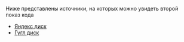 Ниже представлены источники, на которых можно увидеть второй показ кода

- [Яндекс диск](https://disk.yandex.ru/i/ggq_1ysxNxk2CQ)
- [Гугл диск](https://drive.google.com/file/d/1Ai-T2ecSruY3PO-335T9oBUsPbtCWWSo/view?usp=sharing)